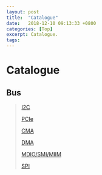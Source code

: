 ```yaml
---
layout: post
title:  "Catalogue"
date:   2018-12-10 09:13:33 +0800
categories: [Top]
excerpt: Catalogue.
tags:
---
```


# Catalogue

## Bus

>    [I2C](https://biscuitos.github.io/blog/I2CBus/)
>
>    [PCIe](https://biscuitos.github.io/blog/PCIe/)
>
>    [CMA](https://biscuitos.github.io/blog/CMA/)
>
>    [DMA](https://biscuitos.github.io/blog/DMA/)
>
>    [MDIO/SMI/MIIM](https://biscuitos.github.io/blog/MDIO/)
>
>    [SPI](https://biscuitos.github.io/blog/SPI/)

